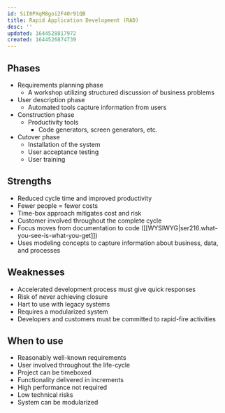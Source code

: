 ```yaml
---
id: SiI0PXqM8goi2F40r91QB
title: Rapid Application Development (RAD)
desc: ''
updated: 1644528817972
created: 1644526874739
---
```

## Phases
- Requirements planning phase
    - A workshop utilizing structured discussion of business problems
- User description phase
    - Automated tools capture information from users
- Construction phase
    - Productivity tools
        - Code generators, screen generators, etc.
- Cutover phase
    - Installation of the system
    - User acceptance testing
    - User training
## Strengths
- Reduced cycle time and improved productivity
- Fewer people = fewer costs
- Time-box approach mitigates cost and risk
- Customer involved throughout the complete cycle
- Focus moves from documentation to code ([[WYSIWYG|ser216.what-you-see-is-what-you-get]])
- Uses modeling concepts to capture information about business, data, and processes
## Weaknesses
- Accelerated development process must give quick responses
- Risk of never achieving closure
- Hart to use with legacy systems
- Requires a modularized system
- Developers and customers must be committed to rapid-fire activities
## When to use
- Reasonably well-known requirements
- User involved throughout the life-cycle
- Project can be timeboxed
- Functionality delivered in increments
- High performance not required
- Low technical risks
- System can be modularized